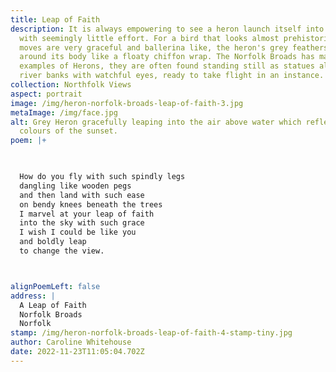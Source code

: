 ```yaml
---
title: Leap of Faith
description: It is always empowering to see a heron launch itself into the air
  with seemingly little effort. For a bird that looks almost prehistoric, its
  moves are very graceful and ballerina like, the heron's grey feathers shimmy
  around its body like a floaty chiffon wrap. The Norfolk Broads has many fine
  examples of Herons, they are often found standing still as statues along the
  river banks with watchful eyes, ready to take flight in an instance.
collection: Northfolk Views
aspect: portrait
image: /img/heron-norfolk-broads-leap-of-faith-3.jpg
metaImage: /img/face.jpg
alt: Grey Heron gracefully leaping into the air above water which reflects the
  colours of the sunset.
poem: |+
  


  How do you fly with such spindly legs
  dangling like wooden pegs
  and then land with such ease
  on bendy knees beneath the trees
  I marvel at your leap of faith 
  into the sky with such grace
  I wish I could be like you
  and boldly leap
  to change the view.



alignPoemLeft: false
address: |
  A Leap of Faith
  Norfolk Broads
  Norfolk
stamp: /img/heron-norfolk-broads-leap-of-faith-4-stamp-tiny.jpg
author: Caroline Whitehouse
date: 2022-11-23T11:05:04.702Z
---
```

